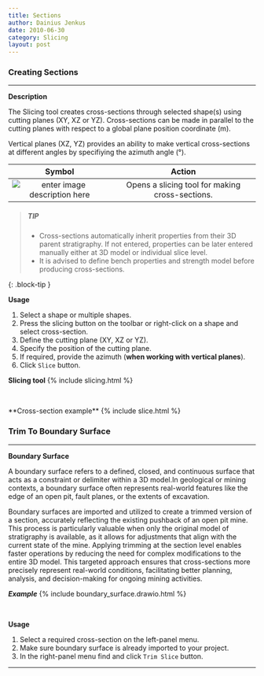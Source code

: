 ```yaml
---
title: Sections
author: Dainius Jenkus
date: 2010-06-30
category: Slicing
layout: post
---
```


### Creating Sections
---

**Description**

The Slicing tool creates cross-sections through selected shape(s) using cutting planes (XY, XZ or YZ). Cross-sections can be made in parallel to the cutting planes with respect to a global  plane position coordinate (m).

 Vertical planes (XZ, YZ) provides an ability to make vertical cross-sections at different angles by specifiying the azimuth angle (°).

|Symbol|Action|
|:-:|:-:|
![enter image description here](https://OptimalSlope.github.io/manual/assets/control-icons/content-cut-custom.png)| Opens a slicing tool for making cross-sections.|


> ##### TIP
>
> * Cross-sections automatically inherit properties from their 3D parent stratigraphy. If not entered, properties can be later entered manually either at 3D model or individual slice level.
> * It is advised to define bench properties and strength model before producing cross-sections.
>
{: .block-tip }

**Usage**

1. Select a shape or multiple shapes.
2. Press the slicing button on the toolbar or right-click on a shape and select cross-section.
3. Define the cutting plane (XY, XZ or YZ).
4. Specify the position of the cutting plane.
5. If required, provide the azimuth (**when working with vertical planes**).
6. Click `Slice` button.
 

**Slicing tool**
{% include slicing.html %}
<p>&nbsp;</p>
**Cross-section example**
{% include slice.html %}

### Trim To Boundary Surface
---

**Boundary Surface**

A boundary surface refers to a defined, closed, and continuous surface that acts as a constraint or delimiter within a 3D model.In geological or mining contexts, a boundary surface often represents real-world features like the edge of an open pit, fault planes, or the extents of excavation.

Boundary surfaces are imported and utilized to create a trimmed version of a section, accurately reflecting the existing pushback of an open pit mine. This process is particularly valuable when only the original model of stratigraphy is available, as it allows for adjustments that align with the current state of the mine. Applying trimming at the section level enables faster operations by reducing the need for complex modifications to the entire 3D model. This targeted approach ensures that cross-sections more precisely represent real-world conditions, facilitating better planning, analysis, and decision-making for ongoing mining activities.

***Example***
{% include boundary_surface.drawio.html %}
<p>&nbsp;</p>

**Usage**

1. Select a required cross-section on the left-panel menu.
2. Make sure boundary surface is already imported to your project.
3. In the right-panel menu find and click `Trim Slice` button.


 ---